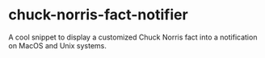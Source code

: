 # chuck-norris-fact-notifier
A cool snippet to display a customized Chuck Norris fact into a notification on MacOS and Unix systems.
